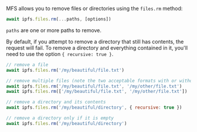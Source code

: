 MFS allows you to remove files or directories using the `files.rm` method:

```js
await ipfs.files.rm(...paths, [options])
```

`paths` are one or more paths to remove.

By default, if you attempt to remove a directory that still has contents, the request will fail. To remove a directory and everything contained in it, you'll need to use the option `{ recursive: true }`.

```js
// remove a file
await ipfs.files.rm('/my/beautiful/file.txt')

// remove multiple files (note the two acceptable formats with or without [ ])
await ipfs.files.rm('/my/beautiful/file.txt', '/my/other/file.txt')
await ipfs.files.rm(['/my/beautiful/file.txt', '/my/other/file.txt'])

// remove a directory and its contents
await ipfs.files.rm('/my/beautiful/directory', { recursive: true })

// remove a directory only if it is empty
await ipfs.files.rm('/my/beautiful/directory')
```
